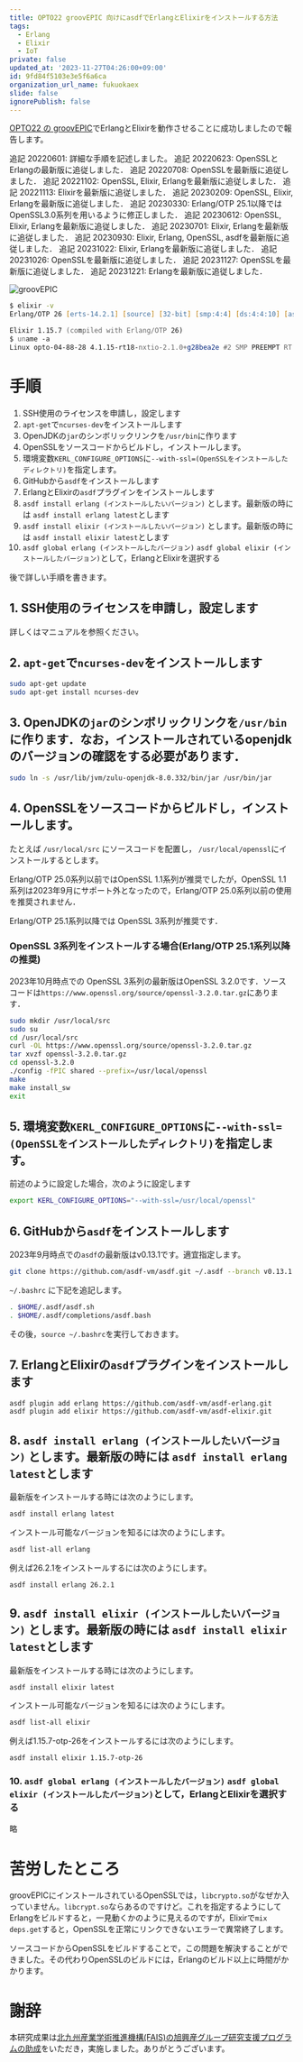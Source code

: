 ```yaml
---
title: OPTO22 groovEPIC 向けにasdfでErlangとElixirをインストールする方法
tags:
  - Erlang
  - Elixir
  - IoT
private: false
updated_at: '2023-11-27T04:26:00+09:00'
id: 9fd84f5103e3e5f6a6ca
organization_url_name: fukuokaex
slide: false
ignorePublish: false
---
```

[OPTO22 の groovEPIC](https://www.aec.co.jp/solution/opto22/opto22.html)でErlangとElixirを動作させることに成功しましたので報告します。

追記 20220601: 詳細な手順を記述しました。
追記 20220623: OpenSSLとErlangの最新版に追従しました．
追記 20220708: OpenSSLを最新版に追従しました．
追記 20221102: OpenSSL, Elixir, Erlangを最新版に追従しました．
追記 20221113: Elixirを最新版に追従しました．
追記 20230209: OpenSSL, Elixir, Erlangを最新版に追従しました．
追記 20230330: Erlang/OTP 25.1以降ではOpenSSL3.0系列を用いるように修正しました．
追記 20230612: OpenSSL, Elixir, Erlangを最新版に追従しました．
追記 20230701: Elixir, Erlangを最新版に追従しました．
追記 20230930: Elixir, Erlang, OpenSSL, asdfを最新版に追従しました．
追記 20231022: Elixir, Erlangを最新版に追従しました．
追記 20231026: OpenSSLを最新版に追従しました．
追記 20231127: OpenSSLを最新版に追従しました．
追記 20231221: Erlangを最新版に追従しました．

![groovEPIC](https://zacky1972.github.io/assets/images/groovEPIC.jpg)

```zsh
$ elixir -v
Erlang/OTP 26 [erts-14.2.1] [source] [32-bit] [smp:4:4] [ds:4:4:10] [async-threads:1]

Elixir 1.15.7 (compiled with Erlang/OTP 26)
$ uname -a
Linux opto-04-88-28 4.1.15-rt18-nxtio-2.1.0+g28bea2e #2 SMP PREEMPT RT Thu Sep 1 18:49:10 PDT 2022 armv7l GNU/Linux
```

# 手順

1. SSH使用のライセンスを申請し，設定します
1. `apt-get`で`ncurses-dev`をインストールします
1. OpenJDKの`jar`のシンボリックリンクを`/usr/bin`に作ります
1. OpenSSLをソースコードからビルドし，インストールします。
1. 環境変数`KERL_CONFIGURE_OPTIONS`に`--with-ssl=(OpenSSLをインストールしたディレクトリ)`を指定します。
1. GitHubから`asdf`をインストールします
1. ErlangとElixirの`asdf`プラグインをインストールします
1. `asdf install erlang (インストールしたいバージョン)` とします。最新版の時には `asdf install erlang latest`とします
1. `asdf install elixir (インストールしたいバージョン)` とします。最新版の時には `asdf install elixir latest`とします
1. `asdf global erlang (インストールしたバージョン)` `asdf global elixir (インストールしたバージョン)`として，ErlangとElixirを選択する

後で詳しい手順を書きます。

## 1. SSH使用のライセンスを申請し，設定します

詳しくはマニュアルを参照ください。

## 2. `apt-get`で`ncurses-dev`をインストールします

```bash
sudo apt-get update
sudo apt-get install ncurses-dev
```

## 3. OpenJDKの`jar`のシンボリックリンクを`/usr/bin`に作ります．なお，インストールされているopenjdkのバージョンの確認をする必要があります．

```bash
sudo ln -s /usr/lib/jvm/zulu-openjdk-8.0.332/bin/jar /usr/bin/jar
```

## 4. OpenSSLをソースコードからビルドし，インストールします。

たとえば `/usr/local/src` にソースコードを配置し， `/usr/local/openssl`にインストールするとします。

Erlang/OTP 25.0系列以前ではOpenSSL 1.1系列が推奨でしたが，OpenSSL 1.1系列は2023年9月にサポート外となったので，Erlang/OTP 25.0系列以前の使用を推奨されません．

Erlang/OTP 25.1系列以降では OpenSSL 3系列が推奨です．

### OpenSSL 3系列をインストールする場合(Erlang/OTP 25.1系列以降の推奨)

2023年10月時点での OpenSSL 3系列の最新版はOpenSSL 3.2.0です．ソースコードは`https://www.openssl.org/source/openssl-3.2.0.tar.gz`にあります．

```bash
sudo mkdir /usr/local/src
sudo su
cd /usr/local/src
curl -OL https://www.openssl.org/source/openssl-3.2.0.tar.gz
tar xvzf openssl-3.2.0.tar.gz
cd openssl-3.2.0
./config -fPIC shared --prefix=/usr/local/openssl
make
make install_sw
exit
```

## 5. 環境変数`KERL_CONFIGURE_OPTIONS`に`--with-ssl=(OpenSSLをインストールしたディレクトリ)`を指定します。

前述のように設定した場合，次のように設定します

```bash
export KERL_CONFIGURE_OPTIONS="--with-ssl=/usr/local/openssl"
```

## 6. GitHubから`asdf`をインストールします

2023年9月時点での`asdf`の最新版はv0.13.1です。適宜指定します。

```bash
git clone https://github.com/asdf-vm/asdf.git ~/.asdf --branch v0.13.1
```

`~/.bashrc` に下記を追記します。

```bash
. $HOME/.asdf/asdf.sh
. $HOME/.asdf/completions/asdf.bash
```

その後，`source ~/.bashrc`を実行しておきます。

## 7. ErlangとElixirの`asdf`プラグインをインストールします

```bash
asdf plugin add erlang https://github.com/asdf-vm/asdf-erlang.git
asdf plugin add elixir https://github.com/asdf-vm/asdf-elixir.git
```

## 8. `asdf install erlang (インストールしたいバージョン)` とします。最新版の時には `asdf install erlang latest`とします

最新版をインストールする時には次のようにします。

```bash
asdf install erlang latest
```

インストール可能なバージョンを知るには次のようにします。

```bash
asdf list-all erlang
```

例えば26.2.1をインストールするには次のようにします。

```bash
asdf install erlang 26.2.1
```

## 9. `asdf install elixir (インストールしたいバージョン)` とします。最新版の時には `asdf install elixir latest`とします

最新版をインストールする時には次のようにします。

```bash
asdf install elixir latest
```

インストール可能なバージョンを知るには次のようにします。

```bash
asdf list-all elixir
```

例えば1.15.7-otp-26をインストールするには次のようにします。

```bash
asdf install elixir 1.15.7-otp-26
```

### 10. `asdf global erlang (インストールしたバージョン)` `asdf global elixir (インストールしたバージョン)`として，ErlangとElixirを選択する

略

# 苦労したところ

groovEPICにインストールされているOpenSSLでは，`libcrypto.so`がなぜか入っていません。`libcrypt.so`ならあるのですけど。これを指定するようにしてErlangをビルドすると，一見動くかのように見えるのですが，Elixirで`mix deps.get`すると，OpenSSLを正常にリンクできないエラーで異常終了します。

ソースコードからOpenSSLをビルドすることで，この問題を解決することができました。その代わりOpenSSLのビルドには，Erlangのビルド以上に時間がかかります。

# 謝辞

本研究成果は[北九州産業学術推進機構(FAIS)の旭興産グループ研究支援プログラムの助成](https://zacky1972.github.io/blog/2022/03/03/nx-accel.html)をいただき，実施しました。ありがとうございます。
